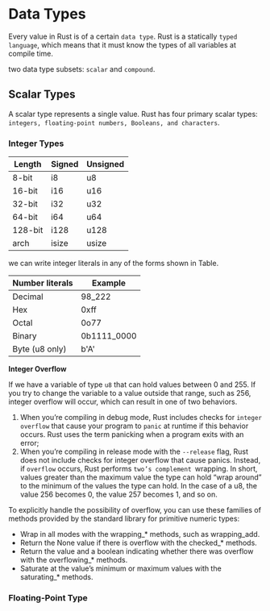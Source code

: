 # Data Types
Every value in Rust is of a certain `data type`. Rust is a statically `typed language`, which means that it must know the types of all variables at compile time. 

two data type subsets: `scalar` and `compound`.

## Scalar Types
A scalar type represents a single value. Rust has four primary scalar types: `integers, floating-point numbers, Booleans, and characters`. 

### Integer Types

Length|	Signed|	Unsigned
---|---|---
8-bit|	i8|	u8
16-bit|	i16|	u16
32-bit|	i32|	u32
64-bit|	i64|	u64
128-bit|	i128|	u128
arch|	isize|	usize

we can write integer literals in any of the forms shown in Table.

Number literals	|Example
---|---
Decimal|	98_222
Hex	|0xff
Octal|	0o77
Binary|	0b1111_0000
Byte (u8 only)|	b'A'

**Integer Overflow**

If we have a variable of type `u8` that can hold values between 0 and 255. If you try to change the variable to a value outside that range, such as 256, integer overflow will occur, which can result in one of two behaviors. 
1.  When you’re compiling in debug mode, Rust includes checks for `integer overflow` that cause your program to `panic` at runtime if this behavior occurs. Rust uses the term panicking when a program exits with an error; 
2. When you’re compiling in release mode with the `--release` flag, Rust does not include checks for integer overflow that cause panics. Instead, if `overflow` occurs, Rust performs `two’s complement `wrapping. In short, values greater than the maximum value the type can hold “wrap around” to the minimum of the values the type can hold. In the case of a u8, the value 256 becomes 0, the value 257 becomes 1, and so on.

To explicitly handle the possibility of overflow, you can use these families of methods provided by the standard library for primitive numeric types:

* Wrap in all modes with the wrapping_* methods, such as wrapping_add.
* Return the None value if there is overflow with the checked_* methods.
* Return the value and a boolean indicating whether there was overflow with the overflowing_* methods.
* Saturate at the value’s minimum or maximum values with the saturating_* methods.


### Floating-Point Type

